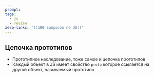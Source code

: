 ```yaml
---
prompt: 
tags:
  - js
  - review
zero-links: "[[100 вопросов по JS]]"
---
```

## Цепочка прототипов
- Прототипное наследование, тоже самое и цепочка прототипов
- Каждый объект в JS имеет свойство `proto` которое ссылается на другой объект, называемый прототипо